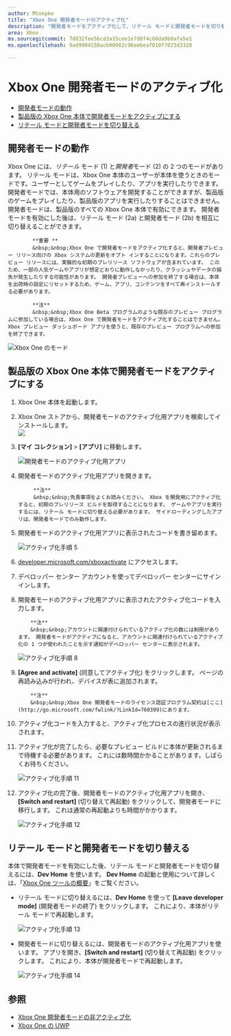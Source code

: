 ```yaml
---
author: Mtoepke
title: "Xbox One 開発者モードのアクティブ化"
description: "開発者モードをアクティブ化して、リテール モードと開発者モードを切り替えることができるようにする方法を説明します。"
area: Xbox
ms.sourcegitcommit: 7d832fee5bcd3a15cee1e7d8f4c66da9b0afa5e1
ms.openlocfilehash: 9ad9904150acb00982c96eebeaf010f7023d3320

---
```


# Xbox One 開発者モードのアクティブ化

* [開発者モードの動作](#how-developer-mode-works)
* [製品版の Xbox One 本体で開発者モードをアクティブにする](#activate-developer-mode-on-your-retail-xbox-one-console)  
* [リテール モードと開発者モードを切り替える](#switch-between-retail-and-developer-mode)

## 開発者モードの動作
Xbox One には、*リテール* モード (1) と*開発者*モード (2) の 2 つのモードがあります。 リテール モードは、Xbox One 本体のユーザーが本体を使うときのモードです。ユーザーとしてゲームをプレイしたり、アプリを実行したりできます。 開発者モードでは、本体用のソフトウェアを開発することができますが、製品版のゲームをプレイしたり、製品版のアプリを実行したりすることはできません。
開発者モードは、製品版のすべての Xbox One 本体で有効にできます。 開発者モードを有効にした後は、リテール モード (2a) と開発者モード (2b) を相互に切り替えることができます。

> 
            **重要 **
            &nbsp;&nbsp;Xbox One で開発者モードをアクティブ化すると、開発者プレビュー リリース向けの Xbox システムの更新をオプト インすることになります。これらのプレビュー リリースには、実験的な初期のプレリリース ソフトウェアが含まれています。 このため、一部の人気ゲームやアプリが想定どおりに動作しなかったり、クラッシュやデータの損失が発生したりする可能性があります。 開発者プレビューへの参加を終了する場合は、本体を出荷時の設定にリセットするため、ゲーム、アプリ、コンテンツをすべて再インストールする必要があります。 

> 
            **注**
            &nbsp;&nbsp;Xbox One Beta プログラムのような既存のプレビュー プログラムに参加している場合は、Xbox One で開発者モードをアクティブ化することはできません。 Xbox プレビュー ダッシュボード アプリを使うと、既存のプレビュー プログラムへの参加を終了できます。 

![Xbox One のモード](images/dev-mode-flow.png)

## 製品版の Xbox One 本体で開発者モードをアクティブにする

1.  Xbox One 本体を起動します。

2.  Xbox One ストアから、開発者モードのアクティブ化用アプリを検索してインストールします。  
    ![](images/activation-store-search.png)

3.  **[マイ コレクション]** > **[アプリ]** に移動します。

    ![開発者モードのアクティブ化用アプリ](images/activation-step-3.png)
4. 開発者モードのアクティブ化用アプリを開きます。    
    
    > 
            **注**
            &nbsp;&nbsp;免責事項をよくお読みください。 Xbox を開発用にアクティブ化すると、初期のプレリリース ビルドを取得することになります。 ゲームやアプリを実行するには、リテール モードに切り替える必要があります。 サイドローディングしたアプリは、開発者モードでのみ動作します。

5.  開発者モードのアクティブ化用アプリに表示されたコードを書き留めます。  

    ![アクティブ化手順 5](images/activation-step-5.png)  
    
6.  [developer.microsoft.com/xboxactivate](https://developer.microsoft.com/xboxactivate) にアクセスします。
7.  デベロッパー センター アカウントを使ってデベロッパー センターにサインインします。  
8.  開発者モードのアクティブ化用アプリに表示されたアクティブ化コードを入力します。   
   
     > 
            **注**
            &nbsp;&nbsp;アカウントに関連付けられているアクティブ化の数には制限があります。 開発者モードがアクティブになると、アカウントに関連付けられているアクティブ化の 1 つが使われたことを示す通知がデベロッパー センターに表示されます。 
    
    ![アクティブ化手順 8](images/activation-step-8.png)    
    
9.  **[Agree and activate]** (同意してアクティブ化) をクリックします。 ページの再読み込みが行われ、デバイスが表に追加されます。
    
    > 
            **注**
            &nbsp;&nbsp;Xbox One 開発者モードのライセンス認証プログラム契約は[ここ](http://go.microsoft.com/fwlink/?LinkId=760399)にあります。

10. アクティブ化コードを入力すると、アクティブ化プロセスの進行状況が表示されます。  
11. アクティブ化が完了したら、必要なプレビュー ビルドに本体が更新されるまで待機する必要があります。 これには数時間かかることがあります。しばらくお待ちください。  

    ![アクティブ化手順 11](images/activation-step-11.png)    
    
12. アクティブ化の完了後、開発者モードのアクティブ化用アプリを開き、**[Switch and restart]** (切り替えて再起動) をクリックして、開発者モードに移行します。 これは通常の再起動よりも時間がかかります。  

    ![アクティブ化手順 12](images/activation-step-12.png)   
    

    
## リテール モードと開発者モードを切り替える
本体で開発者モードを有効にした後、リテール モードと開発者モードを切り替えるには、**Dev Home** を使います。 **Dev Home** の起動と使用について詳しくは、「[Xbox One ツールの概要](introduction-to-xbox-tools.md)」をご覧ください。

* リテール モードに切り替えるには、**Dev Home** を使って **[Leave developer mode]** (開発者モードの終了) をクリックします。 これにより、本体がリテール モードで再起動します。    

  ![アクティブ化手順 13](images/activation-step-13.png)  
  
* 開発者モードに切り替えるには、開発者モードのアクティブ化用アプリを使います。 アプリを開き、**[Switch and restart]** (切り替えて再起動) をクリックします。 これにより、本体が開発者モードで再起動します。  

  ![アクティブ化手順 14](images/activation-step-12.png)  

## 参照
- [Xbox One 開発者モードの非アクティブ化](devkit-deactivation.md)
- [Xbox One の UWP](index.md)



<!--HONumber=Jun16_HO4-->


